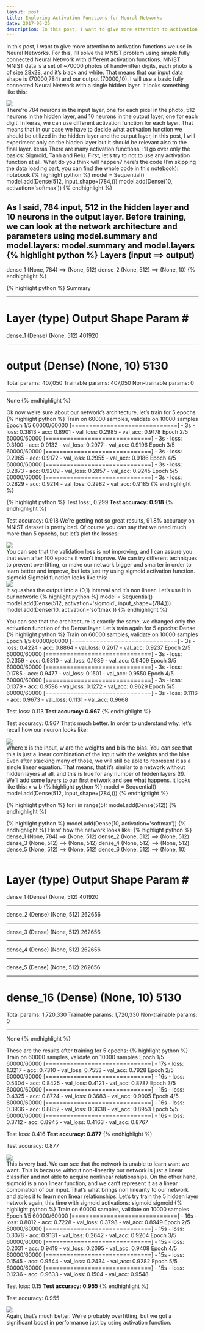 ```yaml
---
layout: post
title: Exploring Activation Functions for Neural Networks
date: 2017-06-25
description: In this post, I want to give more attention to activation functions we use in Neural Networks. For this, I’ll solve the  ...
---
```

In this post, I want to give more attention to activation functions we use in Neural Networks. For this, I’ll solve the MNIST problem using simple fully connected Neural Network with different activation functions.
MNIST
MNIST data is a set of ~70000 photos of handwritten digits, each photo is of size 28x28, and it’s black and white. That means that our input data shape is (70000,784) and our output (70000,10).
I will use a basic fully connected Neural Network with a single hidden layer. It looks something like this:

<div class="img_row">
<img class="col three" src="https://cdn-images-1.medium.com/max/1600/1*jYhgQ4I_oFdxgDD-AOgV1w.png">
</div>
There’re 784 neurons in the input layer, one for each pixel in the photo, 512 neurons in the hidden layer, and 10 neurons in the output layer, one for each digit.
In keras, we can use different activation function for each layer. That means that in our case we have to decide what activation function we should be utilized in the hidden layer and the output layer, in this post, I will experiment only on the hidden layer but it should be relevant also to the final layer.
keras
There are many activation functions, I’ll go over only the basics: Sigmoid, Tanh and Relu.
First, let’s try to not to use any activation function at all. What do you think will happen? here’s the code (I’m skipping the data loading part, you can find the whole code in this notebook):
notebook
{% highlight python %}
model = Sequential()
model.add(Dense(512, input_shape=(784,)))
model.add(Dense(10, activation='softmax'))
{% endhighlight %}


As I said, 784 input, 512 in the hidden layer and 10 neurons in the output layer. Before training, we can look at the network architecture and parameters using model.summary and model.layers:
model.summary and model.layers
{% highlight python %}
Layers (input ==&gt; output)
--------------------------
dense_1 (None, 784) ==&gt; (None, 512)
dense_2 (None, 512) ==&gt; (None, 10)
{% endhighlight %}



{% highlight python %}
Summary
_________________________________________________________________
Layer (type)                 Output Shape              Param #   
=================================================================
dense_1 (Dense)              (None, 512)               401920    
_________________________________________________________________
output (Dense)              (None, 10)                5130      
=================================================================
Total params: 407,050
Trainable params: 407,050
Non-trainable params: 0
_________________________________________________________________
None
{% endhighlight %}












Ok now we’re sure about our network’s architecture, let’s train for 5 epochs:
{% highlight python %}
Train on 60000 samples, validate on 10000 samples
Epoch 1/5
60000/60000 [==============================] - 3s - loss: 0.3813 - acc: 0.8901 - val_loss: 0.2985 - val_acc: 0.9178
Epoch 2/5
60000/60000 [==============================] - 3s - loss: 0.3100 - acc: 0.9132 - val_loss: 0.2977 - val_acc: 0.9196
Epoch 3/5
60000/60000 [==============================] - 3s - loss: 0.2965 - acc: 0.9172 - val_loss: 0.2955 - val_acc: 0.9186
Epoch 4/5
60000/60000 [==============================] - 3s - loss: 0.2873 - acc: 0.9209 - val_loss: 0.2857 - val_acc: 0.9245
Epoch 5/5
60000/60000 [==============================] - 3s - loss: 0.2829 - acc: 0.9214 - val_loss: 0.2982 - val_acc: 0.9185
{% endhighlight %}










{% highlight python %}
Test loss:, 0.299
<strong class="markup--strong markup--pre-strong">Test accuracy: 0.918</strong>
{% endhighlight %}

Test accuracy: 0.918
We’re getting not so great results, 91.8% accuracy on MNIST dataset is pretty bad. Of course you can say that we need much more than 5 epochs, but let’s plot the losses:

<div class="img_row">
<img class="col three" src="https://cdn-images-1.medium.com/max/1600/1*j5Y04bszChAUN6ftpQUuaQ.png">
</div>
You can see that the validation loss is not improving, and I can assure you that even after 100 epochs it won’t improve. We can try different techniques to prevent overfitting, or make our network bigger and smarter in order to learn better and improve, but lets just try using sigmoid activation function.
sigmoid
Sigmoid function looks like this:

<div class="img_row">
<img class="col three" src="https://cdn-images-1.medium.com/max/1600/1*Noj6FwSMKHV9R_wSbnTKvA.png">
</div>
It squashes the output into a (0,1) interval and it’s non linear. Let’s use it in our network:
{% highlight python %}
model = Sequential()
model.add(Dense(512, activation='sigmoid', input_shape=(784,)))
model.add(Dense(10, activation='softmax'))
{% endhighlight %}


You can see that the architecture is exactly the same, we changed only the activation function of the Dense layer. Let’s train again for 5 epochs:
Dense
{% highlight python %}
Train on 60000 samples, validate on 10000 samples
Epoch 1/5
60000/60000 [==============================] - 3s - loss: 0.4224 - acc: 0.8864 - val_loss: 0.2617 - val_acc: 0.9237
Epoch 2/5
60000/60000 [==============================] - 3s - loss: 0.2359 - acc: 0.9310 - val_loss: 0.1989 - val_acc: 0.9409
Epoch 3/5
60000/60000 [==============================] - 3s - loss: 0.1785 - acc: 0.9477 - val_loss: 0.1501 - val_acc: 0.9550
Epoch 4/5
60000/60000 [==============================] - 3s - loss: 0.1379 - acc: 0.9598 - val_loss: 0.1272 - val_acc: 0.9629
Epoch 5/5
60000/60000 [==============================] - 3s - loss: 0.1116 - acc: 0.9673 - val_loss: 0.1131 - val_acc: 0.9668

Test loss: 0.113
<strong class="markup--strong markup--pre-strong">Test accuracy: 0.967</strong>
{% endhighlight %}













Test accuracy: 0.967
That’s much better. In order to understand why, let’s recall how our neuron looks like:

<div class="img_row">
<img class="col three" src="https://cdn-images-1.medium.com/max/1600/1*lqqZ5v486yJfnP_7MQatAA.png">
</div>
Where x is the input, w are the weights and b is the bias. You can see that this is just a linear combination of the input with the weights and the bias. Even after stacking many of those, we will still be able to represent it as a single linear equation. That means, that it’s similar to a network without hidden layers at all, and this is true for any number of hidden layers (!!). We’ll add some layers to our first network and see what happens. it looks like this:
x
w
b
{% highlight python %}
model = Sequential()
model.add(Dense(512, input_shape=(784,)))
{% endhighlight %}

{% highlight python %}
for i in range(5):
    model.add(Dense(512))
{% endhighlight %}

{% highlight python %}
model.add(Dense(10, activation='softmax'))
{% endhighlight %}
Here’ how the network looks like:
{% highlight python %}
dense_1 (None, 784) ==&gt; (None, 512)
dense_2 (None, 512) ==&gt; (None, 512)
dense_3 (None, 512) ==&gt; (None, 512)
dense_4 (None, 512) ==&gt; (None, 512)
dense_5 (None, 512) ==&gt; (None, 512)
dense_6 (None, 512) ==&gt; (None, 10)

_________________________________________________________________
Layer (type)                 Output Shape              Param #   
=================================================================
dense_1 (Dense)             (None, 512)               401920    
_________________________________________________________________
dense_2 (Dense)             (None, 512)               262656    
_________________________________________________________________
dense_3 (Dense)             (None, 512)               262656    
_________________________________________________________________
dense_4 (Dense)             (None, 512)               262656    
_________________________________________________________________
dense_5 (Dense)             (None, 512)               262656    
_________________________________________________________________
dense_16 (Dense)             (None, 10)                5130      
=================================================================
Total params: 1,720,330
Trainable params: 1,720,330
Non-trainable params: 0
_________________________________________________________________
None
{% endhighlight %}


























These are the results after training for 5 epochs:
{% highlight python %}
Train on 60000 samples, validate on 10000 samples
Epoch 1/5
60000/60000 [==============================] - 17s - loss: 1.3217 - acc: 0.7310 - val_loss: 0.7553 - val_acc: 0.7928
Epoch 2/5
60000/60000 [==============================] - 16s - loss: 0.5304 - acc: 0.8425 - val_loss: 0.4121 - val_acc: 0.8787
Epoch 3/5
60000/60000 [==============================] - 15s - loss: 0.4325 - acc: 0.8724 - val_loss: 0.3683 - val_acc: 0.9005
Epoch 4/5
60000/60000 [==============================] - 16s - loss: 0.3936 - acc: 0.8852 - val_loss: 0.3638 - val_acc: 0.8953
Epoch 5/5
60000/60000 [==============================] - 16s - loss: 0.3712 - acc: 0.8945 - val_loss: 0.4163 - val_acc: 0.8767

Test loss: 0.416
<strong class="markup--strong markup--pre-strong">Test accuracy: 0.877</strong>
{% endhighlight %}













Test accuracy: 0.877

<div class="img_row">
<img class="col three" src="https://cdn-images-1.medium.com/max/1600/1*8b_sQGBowcgxZWwAvsipbA.png">
</div>
This is very bad. We can see that the network is unable to learn want we want. This is because without non-linearity our network is just a linear classifier and not able to acquire nonlinear relationships.
On the other hand, sigmoid is a non linear function, and we can’t represent it as a linear combination of our input. That’s what brings non linearity to our network and ables it to learn non linear relationships. Let’s try train the 5 hidden layer network again, this time with sigmoid activations:
sigmoid
sigmoid
{% highlight python %}
Train on 60000 samples, validate on 10000 samples
Epoch 1/5
60000/60000 [==============================] - 16s - loss: 0.8012 - acc: 0.7228 - val_loss: 0.3798 - val_acc: 0.8949
Epoch 2/5
60000/60000 [==============================] - 15s - loss: 0.3078 - acc: 0.9131 - val_loss: 0.2642 - val_acc: 0.9264
Epoch 3/5
60000/60000 [==============================] - 15s - loss: 0.2031 - acc: 0.9419 - val_loss: 0.2095 - val_acc: 0.9408
Epoch 4/5
60000/60000 [==============================] - 15s - loss: 0.1545 - acc: 0.9544 - val_loss: 0.2434 - val_acc: 0.9282
Epoch 5/5
60000/60000 [==============================] - 15s - loss: 0.1236 - acc: 0.9633 - val_loss: 0.1504 - val_acc: 0.9548

Test loss: 0.15
<strong class="markup--strong markup--pre-strong">Test accuracy: 0.955</strong>
{% endhighlight %}













Test accuracy: 0.955

<div class="img_row">
<img class="col three" src="https://cdn-images-1.medium.com/max/1600/1*fDgApDPMHswjjE6iLG0ftg.png">
</div>
Again, that’s much better. We’re probably overfitting, but we got a significant boost in performance just by using activation function.
